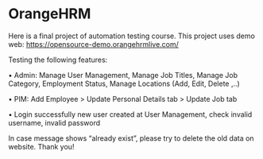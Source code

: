 # OrangeHRM
Here is a final project of automation testing course. This project uses demo web: https://opensource-demo.orangehrmlive.com/

Testing the following features:

  •	Admin: Manage User Management, Manage Job Titles, Manage Job Category, Employment Status, Manage Locations (Add, Edit, Delete ,..)
  
  •	PIM: Add Employee > Update Personal Details tab > Update Job tab
  
  •	Login successfully new user created at User Management, check invalid username, invalid password
  
 In case message shows “already exist”, please try to delete the old data on website. Thank you!
